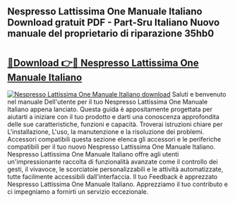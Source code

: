 ## Nespresso Lattissima One Manuale Italiano Download gratuit PDF - Part-Sru Italiano Nuovo manuale del proprietario di riparazione 35hb0

# <h2><a href="http://dfb3kpm.blite.top/?on=Nespresso+Lattissima+One+Manuale+Italiano">🔗Download 👉🔴 Nespresso Lattissima One Manuale Italiano</a></h2>

[![Nespresso Lattissima One Manuale Italiano download](https://i.imgur.com/lujVjoI.png)](http://dfb3kpm.blite.top/?on=Nespresso+Lattissima+One+Manuale+Italiano)
Saluti e benvenuto nel manuale Dell'utente per il tuo Nespresso Lattissima One Manuale Italiano appena lanciato. Questa guida è appositamente progettata per aiutarti a iniziare con il tuo prodotto e darti una conoscenza approfondita delle sue caratteristiche, funzioni e capacità. Troverai istruzioni chiare per L'installazione, L'uso, la manutenzione e la risoluzione dei problemi. Accessori compatibili questa sezione elenca gli accessori e le periferiche compatibili per il tuo nuovo Nespresso Lattissima One Manuale Italiano. Nespresso Lattissima One Manuale Italiano offre agli utenti un'impressionante raccolta di funzionalità avanzate come il controllo dei gesti, il vivavoce, le scorciatoie personalizzabili e le attività automatizzate, tutte facilmente accessibili dall'interfaccia. Il tuo Feedback è apprezzato Nespresso Lattissima One Manuale Italiano. Apprezziamo il tuo contributo e ci impegniamo a fornirti un servizio eccezionale.
